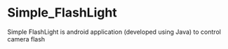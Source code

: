 # Simple_FlashLight
Simple FlashLight is android application (developed using Java) to control camera flash
